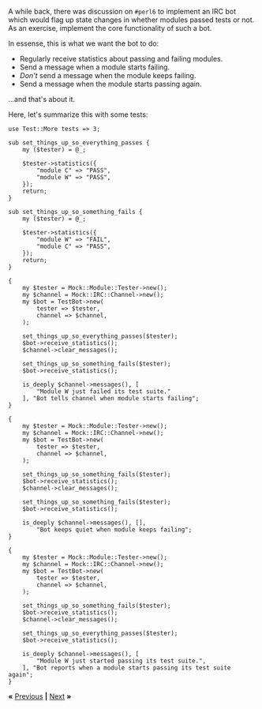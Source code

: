 A while back, there was discussion on `#perl6` to implement an IRC bot which
would flag up state changes in whether modules passed tests or not. As an
exercise, implement the core functionality of such a bot.

In essense, this is what we want the bot to do:

* Regularly receive statistics about passing and failing modules.
* Send a message when a module starts failing.
* *Don't* send a message when the module keeps failing.
* Send a message when the module starts passing again.

...and that's about it.

Here, let's summarize this with some tests:

    use Test::More tests => 3;

    sub set_things_up_so_everything_passes {
        my ($tester) = @_;

        $tester->statistics({
            "module C" => "PASS",
            "module W" => "PASS",
        });
        return;
    }

    sub set_things_up_so_something_fails {
        my ($tester) = @_;

        $tester->statistics({
            "module W" => "FAIL",
            "module C" => "PASS",
        });
        return;
    }

    {
        my $tester = Mock::Module::Tester->new();
        my $channel = Mock::IRC::Channel->new();
        my $bot = TestBot->new(
            tester => $tester,
            channel => $channel,
        );

        set_things_up_so_everything_passes($tester);
        $bot->receive_statistics();
        $channel->clear_messages();

        set_things_up_so_something_fails($tester);
        $bot->receive_statistics();

        is_deeply $channel->messages(), [
            "Module W just failed its test suite."
        ], "Bot tells channel when module starts failing";
    }

    {
        my $tester = Mock::Module::Tester->new();
        my $channel = Mock::IRC::Channel->new();
        my $bot = TestBot->new(
            tester => $tester,
            channel => $channel,
        );

        set_things_up_so_something_fails($tester);
        $bot->receive_statistics();
        $channel->clear_messages();

        set_things_up_so_something_fails($tester);
        $bot->receive_statistics();

        is_deeply $channel->messages(), [],
            "Bot keeps quiet when module keeps failing";
    }

    {
        my $tester = Mock::Module::Tester->new();
        my $channel = Mock::IRC::Channel->new();
        my $bot = TestBot->new(
            tester => $tester,
            channel => $channel,
        );

        set_things_up_so_something_fails($tester);
        $bot->receive_statistics();
        $channel->clear_messages();

        set_things_up_so_everything_passes($tester);
        $bot->receive_statistics();

        is_deeply $channel->messages(), [
            "Module W just started passing its test suite.",
        ], "Bot reports when a module starts passing its test suite again";
    }

**«** [Previous](test-2.md) **|** [Next](nesting.md) **»**
